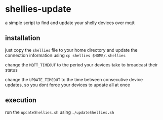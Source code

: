 # shellies-update

a simple script to find and update your shelly devices over mqtt

## installation

just copy the `shellies` file to your home directory and update the connection information using `cp shellies $HOME/.shellies`

change the `MQTT_TIMEOUT` to the period your devices take to broadcast their status

change the `UPDATE_TIMEOUT` to the time between consecutive device updates, so you dont force your devices to update all at once

## execution

run the `updateShellies.sh` using `./updateShellies.sh`
